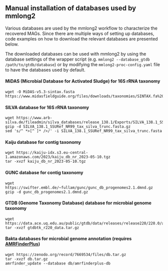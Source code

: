 ## Manual installation of databases used by mmlong2

Various databases are used by the mmlong2 workflow to characterize the recovered MAGs.
Since there are multiple ways of setting up databases, code examples on how to download the relevant databases are presented below.
<br/>

The downloaded databases can be used with mmlong2 by using the database settings of the wrapper script (e.g. `mmlong2 --database_gtdb /path/to/gtdb/database`) or by modifying the `mmlong2-proc-config.yaml` file to have the databases used by default.
<br/>

#### MiDAS (Microbial Database for Activated Sludge) for 16S rRNA taxonomy
```
wget -O MiDAS-v5.3-sintax.fasta https://www.midasfieldguide.org/files/downloads/taxonomies/SINTAX.fa%20MiDAS%205.3.fa
```

#### SILVA database for 16S rRNA taxonomy
```
wget https://www.arb-silva.de/fileadmin/silva_databases/release_138.1/Exports/SILVA_138.1_SSURef_NR99_tax_silva_trunc.fasta.gz
gzip -d SILVA_138.1_SSURef_NR99_tax_silva_trunc.fasta.gz
sed 's/^ *>[^ ]* />/' -i SILVA_138.1_SSURef_NR99_tax_silva_trunc.fasta
```

#### Kaiju database for contig taxonomy
```
wget https://kaiju-idx.s3.eu-central-1.amazonaws.com/2023/kaiju_db_nr_2023-05-10.tgz
tar -xvzf kaiju_db_nr_2023-05-10.tgz
```

#### GUNC database for contig taxonomy
```
wget https://swifter.embl.de/~fullam/gunc/gunc_db_progenomes2.1.dmnd.gz
gzip -d gunc_db_progenomes2.1.dmnd.gz
```

#### GTDB (Genome Taxonomy Database) database for microbial genome taxonomy
```
wget https://data.ace.uq.edu.au/public/gtdb/data/releases/release220/220.0/auxillary_files/gtdbtk_package/full_package/gtdbtk_r220_data.tar.gz
tar -xvzf gtdbtk_r220_data.tar.gz
```

#### Bakta databases for microbial genome annotation (requires [AMRFinderPlus](https://github.com/ncbi/amr/wiki))
```
wget https://zenodo.org/record/7669534/files/db.tar.gz
tar -xvzf db.tar.gz
amrfinder_update --database db/amrfinderplus-db
```

[//]: # (Written by Mantas Sereika)
